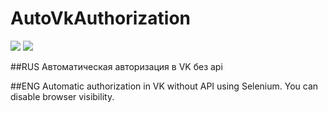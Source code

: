 # AutoVkAuthorization

<img src="https://img.shields.io/badge/Selenium-00a300?style=flat-square&logo=Selenium&logoColor=white"/></a> <img src="https://img.shields.io/badge/Java-007396?style=flat-square&logo=Java&logoColor=white"/></a>

##RUS
Автоматическая авторизация в VK без api 

##ENG 
Automatic authorization in VK without API using Selenium.
You can disable browser visibility.
